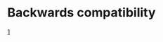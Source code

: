 # Backwards compatibility

[1](https://chilipublishdocs.atlassian.net/wiki/spaces/CPDOC/pages/1424326657/Backwards+Compatibility)